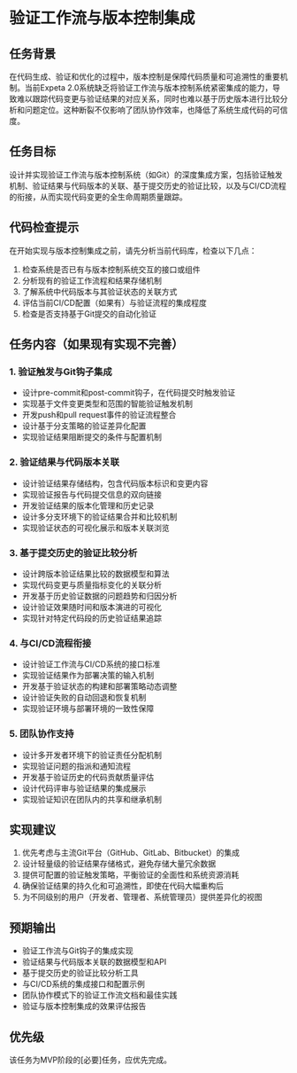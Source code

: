 # 验证工作流与版本控制集成

## 任务背景
在代码生成、验证和优化的过程中，版本控制是保障代码质量和可追溯性的重要机制。当前Expeta 2.0系统缺乏将验证工作流与版本控制系统紧密集成的能力，导致难以跟踪代码变更与验证结果的对应关系，同时也难以基于历史版本进行比较分析和问题定位。这种断裂不仅影响了团队协作效率，也降低了系统生成代码的可信度。

## 任务目标
设计并实现验证工作流与版本控制系统（如Git）的深度集成方案，包括验证触发机制、验证结果与代码版本的关联、基于提交历史的验证比较，以及与CI/CD流程的衔接，从而实现代码变更的全生命周期质量跟踪。

## 代码检查提示
在开始实现与版本控制集成之前，请先分析当前代码库，检查以下几点：

1. 检查系统是否已有与版本控制系统交互的接口或组件
2. 分析现有的验证工作流程和结果存储机制
3. 了解系统中代码版本与其验证状态的关联方式
4. 评估当前CI/CD配置（如果有）与验证流程的集成程度
5. 检查是否支持基于Git提交的自动化验证

## 任务内容（如果现有实现不完善）

### 1. 验证触发与Git钩子集成
- 设计pre-commit和post-commit钩子，在代码提交时触发验证
- 实现基于文件变更类型和范围的智能验证触发机制
- 开发push和pull request事件的验证流程整合
- 设计基于分支策略的验证差异化配置
- 实现验证结果阻断提交的条件与配置机制

### 2. 验证结果与代码版本关联
- 设计验证结果存储结构，包含代码版本标识和变更内容
- 实现验证报告与代码提交信息的双向链接
- 开发验证结果的版本化管理和历史记录
- 设计多分支环境下的验证结果合并和比较机制
- 实现验证状态的可视化展示和版本关联浏览

### 3. 基于提交历史的验证比较分析
- 设计跨版本验证结果比较的数据模型和算法
- 实现代码变更与质量指标变化的关联分析
- 开发基于历史验证数据的问题趋势和归因分析
- 设计验证效果随时间和版本演进的可视化
- 实现针对特定代码段的历史验证结果追踪

### 4. 与CI/CD流程衔接
- 设计验证工作流与CI/CD系统的接口标准
- 实现验证结果作为部署决策的输入机制
- 开发基于验证状态的构建和部署策略动态调整
- 设计验证失败的自动回退和恢复机制
- 实现验证环境与部署环境的一致性保障

### 5. 团队协作支持
- 设计多开发者环境下的验证责任分配机制
- 实现验证问题的指派和通知流程
- 开发基于验证历史的代码贡献质量评估
- 设计代码评审与验证结果的集成展示
- 实现验证知识在团队内的共享和继承机制

## 实现建议
1. 优先考虑与主流Git平台（GitHub、GitLab、Bitbucket）的集成
2. 设计轻量级的验证结果存储格式，避免存储大量冗余数据
3. 提供可配置的验证触发策略，平衡验证的全面性和系统资源消耗
4. 确保验证结果的持久化和可追溯性，即使在代码大幅重构后
5. 为不同级别的用户（开发者、管理者、系统管理员）提供差异化的视图

## 预期输出
- 验证工作流与Git钩子的集成实现
- 验证结果与代码版本关联的数据模型和API
- 基于提交历史的验证比较分析工具
- 与CI/CD系统的集成接口和配置示例
- 团队协作模式下的验证工作流文档和最佳实践
- 验证与版本控制集成的效果评估报告

## 优先级
该任务为MVP阶段的[必要]任务，应优先完成。 